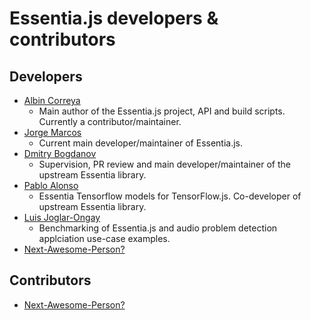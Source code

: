 # Essentia.js developers & contributors

## Developers

- [Albin Correya](https://albincorreya.github.io/) 
  - Main author of the Essentia.js project, API and build scripts. Currently a contributor/maintainer.
- [Jorge Marcos](https://github.com/jmarcosfer) 
  - Current main developer/maintainer of Essentia.js.
- [Dmitry Bogdanov](https://dbogdanov.com/) 
  - Supervision, PR review and main developer/maintainer of the upstream Essentia library.
- [Pablo Alonso](https://palonso.github.io/)
  - Essentia Tensorflow models for TensorFlow.js. Co-developer of upstream Essentia library.
- [Luis Joglar-Ongay](http://www.luisjoglar.com) 
  - Benchmarking of Essentia.js and audio problem detection applciation use-case examples.
- [Next-Awesome-Person?](./CONTRIBUTING.md)

## Contributors

- [Next-Awesome-Person?](./CONTRIBUTING.md)